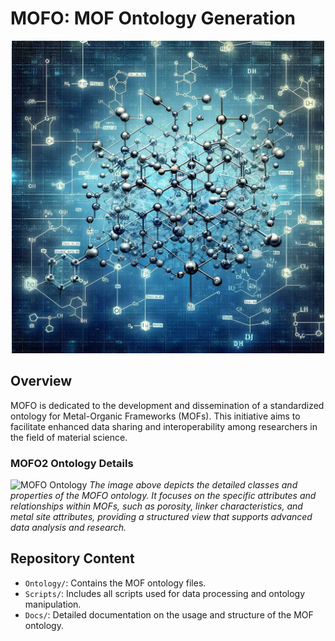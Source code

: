 # MOFO: MOF Ontology Generation

<p align="center">
  <img src="MOFO1.jpg" width="500" height="500">
</p>

## Overview
MOFO is dedicated to the development and dissemination of a standardized ontology for Metal-Organic Frameworks (MOFs). This initiative aims to facilitate enhanced data sharing and interoperability among researchers in the field of material science.

### MOFO2 Ontology Details
![MOFO Ontology](MOFO2.jpg)
*The image above depicts the detailed classes and properties of the MOFO ontology. It focuses on the specific attributes and relationships within MOFs, such as porosity, linker characteristics, and metal site attributes, providing a structured view that supports advanced data analysis and research.*


## Repository Content
- `Ontology/`: Contains the MOF ontology files.
- `Scripts/`: Includes all scripts used for data processing and ontology manipulation.
- `Docs/`: Detailed documentation on the usage and structure of the MOF ontology.

